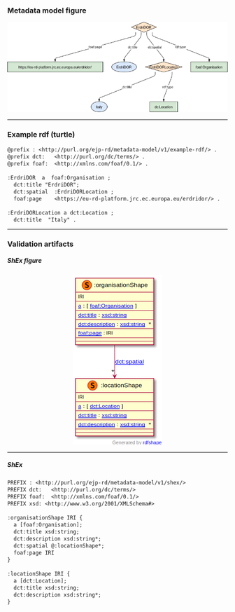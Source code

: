 ### Metadata model figure

<p align="center"> 
    <a href="../images/turtle/organisation.png" target="_blank">
        <img src="../images/turtle/organisation.png"> 
    </a>
</p>


***

### Example rdf (turtle)

```ttl
@prefix : <http://purl.org/ejp-rd/metadata-model/v1/example-rdf/> .
@prefix dct:   <http://purl.org/dc/terms/> .
@prefix foaf:  <http://xmlns.com/foaf/0.1/> .

:ErdriDOR  a  foaf:Organisation ;
  dct:title "ErdriDOR";
  dct:spatial  :ErdriDORLocation ;
  foaf:page    <https://eu-rd-platform.jrc.ec.europa.eu/erdridor/> .
  
:ErdriDORLocation a dct:Location ;
  dct:title  "Italy" .
```

***

### Validation artifacts 

##### ShEx figure

<p align="center"> 
    <a href="../images/shex/organisation.png" target="_blank">
        <img src="../images/shex/organisation.png"> 
    </a>
</p>

***
##### ShEx

``` ShEx
PREFIX : <http://purl.org/ejp-rd/metadata-model/v1/shex/>
PREFIX dct:   <http://purl.org/dc/terms/>
PREFIX foaf:  <http://xmlns.com/foaf/0.1/>
PREFIX xsd: <http://www.w3.org/2001/XMLSchema#>

:organisationShape IRI {
  a [foaf:Organisation];
  dct:title xsd:string;
  dct:description xsd:string*;
  dct:spatial @:locationShape*;
  foaf:page IRI
}

:locationShape IRI {
  a [dct:Location];
  dct:title xsd:string;
  dct:description xsd:string*;
}
```
